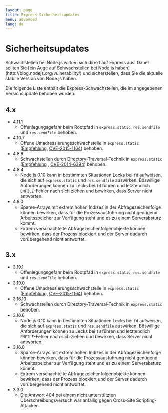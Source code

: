 ```yaml
---
layout: page
title: Express-Sicherheitsupdates
menu: advanced
lang: de
---
```


# Sicherheitsupdates

<div class="doc-box doc-notice" markdown="1">
Schwachstellen bei Node.js wirken sich direkt auf Express aus. Daher sollten Sie [ein Auge auf Schwachstellen bei Node.js haben](http://blog.nodejs.org/vulnerability/) und sicherstellen, dass Sie die aktuelle stabile Version von Node.js haben.
</div>

Die folgende Liste enthält die Express-Schwachstellen, die im angegebenen Versionsupdate behoben wurden.

## 4.x

- 4.11.1
  - Offenlegungsgefahr beim Rootpfad in `express.static`, `res.sendfile` und `res.sendFile` behoben.
- 4.10.7
  - Offene Umadressierungsschwachstelle in `express.static` ([Empfehlung](https://npmjs.com/advisories/35), [CVE-2015-1164](http://cve.mitre.org/cgi-bin/cvename.cgi?name=CVE-2015-1164)) behoben.
- 4.8.8
  - Schwachstellen durch Directory-Traversal-Technik in `express.static` ([Empfehlung](http://npmjs.com/advisories/32) , [CVE-2014-6394](http://cve.mitre.org/cgi-bin/cvename.cgi?name=CVE-2014-6394)) behoben.
- 4.8.4
  - Node.js 0.10 kann in bestimmten Situationen Lecks bei `fd` aufweisen, die sich auf `express.static` und `res.sendfile` auswirken. Böswillige Anforderungen können zu Lecks bei `fd` führen und letztendlich `EMFILE`-Fehler nach sich ziehen und bewirken, dass Server nicht antworten.
- 4.8.0
  - Sparse-Arrays mit extrem hohen Indizes in der Abfragezeichenfolge können bewirken, dass für die Prozessausführung nicht genügend Arbeitsspeicher zur Verfügung steht und es zu einem Serverabsturz kommt.
  - Extrem verschachtelte Abfragezeichenfolgenobjekte können bewirken, dass der Prozess blockiert und der Server dadurch vorübergehend nicht antwortet.

## 3.x

- 3.19.1
  - Offenlegungsgefahr beim Rootpfad in `express.static`, `res.sendfile` und `res.sendFile` behoben.
- 3.19.0
  - Offene Umadressierungsschwachstelle in `express.static` ([Empfehlung](https://npmjs.com/advisories/35), [CVE-2015-1164](http://cve.mitre.org/cgi-bin/cvename.cgi?name=CVE-2015-1164)) behoben.
- 3.16.10
  - Schwachstellen durch Directory-Traversal-Technik in `express.static` behoben.
- 3.16.6
  - Node.js 0.10 kann in bestimmten Situationen Lecks bei `fd` aufweisen, die sich auf `express.static` und `res.sendfile` auswirken. Böswillige Anforderungen können zu Lecks bei `fd` führen und letztendlich `EMFILE`-Fehler nach sich ziehen und bewirken, dass Server nicht antworten.
- 3.16.0
  - Sparse-Arrays mit extrem hohen Indizes in der Abfragezeichenfolge können bewirken, dass für die Prozessausführung nicht genügend Arbeitsspeicher zur Verfügung steht und es zu einem Serverabsturz kommt.
  - Extrem verschachtelte Abfragezeichenfolgenobjekte können bewirken, dass der Prozess blockiert und der Server dadurch vorübergehend nicht antwortet.
- 3.3.0
  - Die Antwort 404 bei einem nicht unterstützten Überschreibungsversuch war anfällig gegen Cross-Site Scripting-Attacken.
